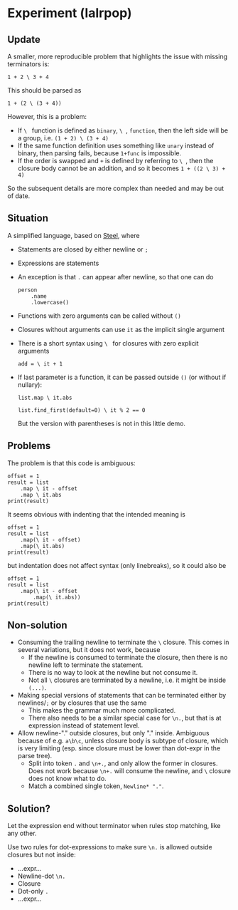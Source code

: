 
# Experiment (lalrpop)

## Update

A smaller, more reproducible problem that highlights the issue with missing terminators is:

```
1 + 2 \ 3 + 4
```

This should be parsed as

```
1 + (2 \ (3 + 4))
```

However, this is a problem:

* If `\ ` function is defined as `binary`, `\ `, `function`, then the left side will be a group, i.e. `(1 + 2) \ (3 + 4)`
* If the same function definition uses something like `unary` instead of binary, then parsing fails, because `1+func` is impossible.
* If the order is swapped and `+` is defined by referring to `\ `, then the closure body cannot be an addition, and so it becomes `1 + ((2 \ 3) + 4)`

So the subsequent details are more complex than needed and may be out of date.

## Situation

A simplified language, based on [Steel](https://github.com/mverleg/steel), where

* Statements are closed by either newline or `;`
* Expressions are statements
* An exception is that `.` can appear after newline, so that one can do

  ```
  person
      .name
      .lowercase()
  ```

* Functions with zero arguments can be called without `()`
* Closures without arguments can use `it` as the implicit single argument
* There is a short syntax using `\ ` for closures with zero explicit arguments
  
  ```
  add = \ it + 1
  ```

* If last parameter is a function, it can be passed outside `()` (or without if nullary):

  ```
  list.map \ it.abs

  list.find_first(default=0) \ it % 2 == 0
  ```

  But the version with parentheses is not in this little demo.

## Problems

The problem is that this code is ambiguous:

```
offset = 1
result = list
    .map \ it - offset
    .map \ it.abs
print(result)
```

It seems obvious with indenting that the intended meaning is

```
offset = 1
result = list
    .map(\ it - offset)
    .map(\ it.abs)
print(result)
```

but indentation does not affect syntax (only linebreaks), so it could also be

```
offset = 1
result = list
    .map(\ it - offset
        .map(\ it.abs))
print(result)
```

## Non-solution

* Consuming the trailing newline to terminate the `\` closure. This comes in several variations, but it does not work, because
  * If the newline is consumed to terminate the closure, then there is no newline left to terminate the statement. 
  * There is no way to look at the newline but not consume it.
  * Not all `\` closures are terminated by a newline, i.e. it might be inside `(...)`.
* Making special versions of statements that can be terminated either by newlines/`;` or by closures that use the same
  * This makes the grammar much more complicated.
  * There also needs to be a similar special case for `\n.`, but that is at expression instead of statement level.
* Allow newline-"." outside closures, but only "." inside.
  Ambiguous because of e.g. `a\b\c`, unless closure body is subtype of closure, which is very limiting (esp. since closure must be lower than dot-expr in the parse tree).
  * Split into token `.` and `\n+.`, and only allow the former in closures. Does not work because `\n+.` will consume the newline, and `\` closure does not know what to do.
  * Match a combined single token, `Newline* "."`. 

## Solution?

Let the expression end without terminator when rules stop matching, like any other.

Use two rules for dot-expressions to make sure `\n.` is allowed outside closures but not inside:

* ...expr...
* Newline-dot `\n.`
* Closure
* Dot-only `.`
* ...expr...

